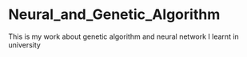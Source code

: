 # Neural_and_Genetic_Algorithm

This is my work about genetic algorithm and neural network I learnt in university
